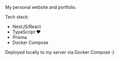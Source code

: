My personal website and portfolio.

Tech stack:
- NextJS/React
- TypeScript ❤️
- Prisma
- Docker Compose

Deployed locally to my server via Docker Compose :)